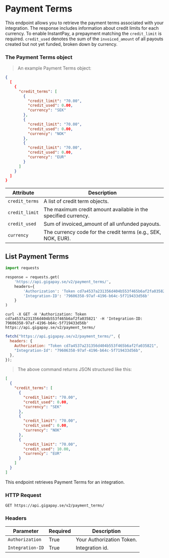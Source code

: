 # Payment Terms

This endpoint allows you to retrieve the payment terms associated with your integration. The response includes information about credit limits for each currency. To enable InstantPay, a prepayment matching the `credit_limit` is required. `credit_used` denotes the sum of the `invoiced_amount` of all payouts created but not yet funded, broken down by currency.

### The Payment Terms object

> An example Payment Terms object:

```json
{
  [
    {
      "credit_terms": [
        {
          "credit_limit": "70.00",
          "credit_used": 0.00,
          "currency": "SEK"
        },
        {
          "credit_limit": "70.00",
          "credit_used": 0.00,
          "currency": "NOK"
        },
        {
          "credit_limit": "70.00",
          "credit_used": 0.00,
          "currency": "EUR"
        }
      ]
    }
  ]
}
```

| Attribute    | Description                                                             |
| ------------ | ----------------------------------------------------------------------- |
| `credit_terms` | A list of credit term objects.                                        |
| `credit_limit` | The maximum credit amount available in the specified currency.        |
| `credit_used`  | Sum of invoiced_amount of all unfunded payouts. |
| `currency`     | The currency code for the credit terms (e.g., SEK, NOK, EUR).         |

## List Payment Terms

```python
import requests

response = requests.get(
    'https://api.gigapay.se/v2/payment_terms/',
    headers={
        'Authorization': 'Token cd7a4537a231356d404b553f465b6af2fa035821',
        'Integration-ID': '79606358-97af-4196-b64c-5f719433d56b'
    }
)
```

```shell
curl -X GET -H 'Authorization: Token cd7a4537a231356d404b553f465b6af2fa035821' -H 'Integration-ID: 79606358-97af-4196-b64c-5f719433d56b' https://api.gigapay.se/v2/payment_terms/
```

```javascript
fetch("https://api.gigapay.se/v2/payment_terms/", {
  headers: {
    Authorization: "Token cd7a4537a231356d404b553f465b6af2fa035821",
    "Integration-Id": "79606358-97af-4196-b64c-5f719433d56b",
  },
});
```

> The above command returns JSON structured like this:

```json
[
  {
    "credit_terms": [
      {
        "credit_limit": "70.00",
        "credit_used": 0.00,
        "currency": "SEK"
      },
      {
        "credit_limit": "70.00",
        "credit_used": 0.00,
        "currency": "NOK"
      },
      {
        "credit_limit": "70.00",
        "credit_used": 10.00,
        "currency": "EUR"
      }
    ]
  }
]
```

This endpoint retrieves Payment Terms for an integration.

### HTTP Request

`GET https://api.gigapay.se/v2/payment_terms/`

### Headers

| Parameter        | Required | Description               |
| ---------------- | -------- | ------------------------- |
| `Authorization`  | True     | Your Authorization Token. |
| `Integration-ID` | True     | Integration id.           |